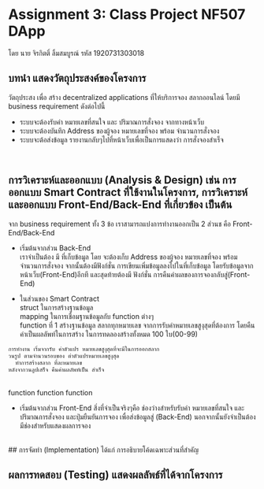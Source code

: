 # Assignment 3: Class Project NF507 DApp
โดย นาย จิรกิตติ์ ลิ้มสมบูรณ์ รหัส 1920731303018

## บทนำ แสดงวัตถุประสงค์ของโครงการ

วัตถุประสง เพื่อ สร้าง decentralized applications ที่ให้บริการจอง สลากออนไลน์
โดยมี business requirement ดังต่อไปนี้
* ระบบจะต้องรับค่า หมายเลขที่สนใจ และ ปริมาณการสั่งจอง จากทางหน้าเว็บ
* ระบบจะต้องบันทึก Address ของผู้จอง หมายเลขที่จอง พร้อม จำนวนการสั่งจอง
* ระบบจะต้อส่งข้อมูล รายงานกลับๆไปที่หน้าเว็บเพื่อเป็นการแสดงว่า การสั่งจองสำเร็จ 
</br>

## การวิเคราะห์และออกแบบ (Analysis & Design) เช่น การออกแบบ Smart Contract ที่ใช้งานในโครงการ, การวิเคราะห์และออกแบบ Front-End/Back-End ที่เกี่ยวข้อง เป็นต้น
จาก  business requirement ทั้ง 3 ข้อ เราสามารถแบ่่งการทำงานออกเป็น 2 ส่วนช คือ Front-End/Back-End
* เริ่มต้นจากส่วน Back-End </br>
เราจำเป็นต้อง มี ที่เก็บข้อมูล โดย จะต้องเก็บ Address ของผู้จอง หมายเลขที่จอง พร้อม จำนวนการสั่งจอง
จากนั้นต้องมีฟังก์ชั่น การเขียนเพิ่มข้อมูลลงไปในที่เก็บข้อมูล โดยรับข้อมูลจาก หน้าเว็บ(Front-End)อีกที
และสุดท้ายต้องมี ฟังก์ชั่น การคืนค่าผลของการจองกลับสู่(Front-End)

* ในส่วนของ Smart Contract</br>
struct  ในการสร้างฐานข้อมูล </br>
mapping ในการเชื่อมฐานข้อมูลกับ function ต่างๆ</br>
function ที่ 1 สร้างฐานข้อมูล สลากทุกหมายเลข จากการรับค่าหมายเลขสูงุสุดที่ต้องการ
โดยคืนค่าเป็นผลลัพท์ในการสร้าง ในการทดลองสร้างทั้งหมด 100 ใบ(00-99)

```
การทำงาน เริ่มจากรับ ค่าตัวแปร หมายเลขสูงุสุดที่จะมีในการออกสลาก
วนรูป ตามจำนวนรอบของ ต่าตัวแปรหมายเลขสูงุสุด
  ทำการสร้างสลาก ที่ละหมายเลข
หลังจากวนลูปเสร็จ คืนค่าผลลัพท์เป็น สำเร็จ
```

</br>
function
function
function
    

* เริ่มต้นจากส่วน Front-End
สิ่งที่จำเป็นจริงๆคือ ช่องว่างสำหรับรับค่า หมายเลขที่สนใจ และ ปริมาณการสั่งจอง และปุ่มยืนยันการจอง
เพื่อส่งข้อมูลสู่ (Back-End) นอกจากนั้นยังจำเป็นต้อง มีช่องสำหรับแสดงผลการจอง



</br>
## การจัดทำ (Implementation) ได้แก่ การอธิบายโค้ดเฉพาะส่วนที่สำคัญ

## ผลการทดสอบ (Testing) แสดงผลลัพธ์ที่ได้จากโครงการ

